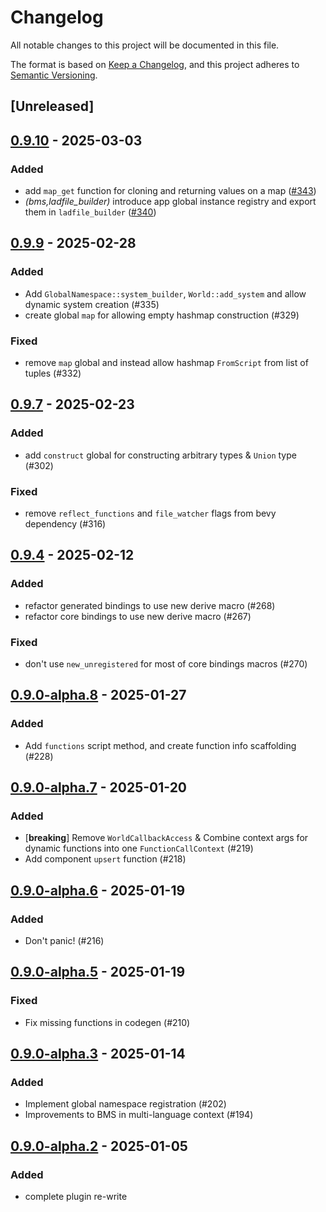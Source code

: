 # Changelog

All notable changes to this project will be documented in this file.

The format is based on [Keep a Changelog](https://keepachangelog.com/en/1.0.0/),
and this project adheres to [Semantic Versioning](https://semver.org/spec/v2.0.0.html).

## [Unreleased]

## [0.9.10](https://github.com/makspll/bevy_mod_scripting/compare/bevy_mod_scripting_functions-v0.9.9...bevy_mod_scripting_functions-v0.9.10) - 2025-03-03

### Added

- add `map_get` function for cloning and returning values on a map ([#343](https://github.com/makspll/bevy_mod_scripting/pull/343))
- *(bms,ladfile_builder)* introduce app global instance registry and export them in `ladfile_builder` ([#340](https://github.com/makspll/bevy_mod_scripting/pull/340))

## [0.9.9](https://github.com/makspll/bevy_mod_scripting/compare/bevy_mod_scripting_functions-v0.9.8...bevy_mod_scripting_functions-v0.9.9) - 2025-02-28

### Added

- Add `GlobalNamespace::system_builder`, `World::add_system` and allow dynamic system creation (#335)
- create global `map` for allowing empty hashmap construction (#329)

### Fixed

- remove `map` global and instead allow hashmap `FromScript` from list of tuples (#332)

## [0.9.7](https://github.com/makspll/bevy_mod_scripting/compare/bevy_mod_scripting_functions-v0.9.6...bevy_mod_scripting_functions-v0.9.7) - 2025-02-23

### Added

- add `construct` global for constructing arbitrary types & `Union` type (#302)

### Fixed

- remove `reflect_functions` and `file_watcher` flags from bevy dependency (#316)

## [0.9.4](https://github.com/makspll/bevy_mod_scripting/compare/bevy_mod_scripting_functions-v0.9.3...bevy_mod_scripting_functions-v0.9.4) - 2025-02-12

### Added

- refactor generated bindings to use new derive macro (#268)
- refactor core bindings to use new derive macro (#267)

### Fixed

- don't use `new_unregistered` for most of core bindings macros (#270)

## [0.9.0-alpha.8](https://github.com/makspll/bevy_mod_scripting/compare/bevy_mod_scripting_functions-v0.9.0-alpha.7...bevy_mod_scripting_functions-v0.9.0-alpha.8) - 2025-01-27

### Added

- Add `functions` script method, and create function info scaffolding (#228)

## [0.9.0-alpha.7](https://github.com/makspll/bevy_mod_scripting/compare/bevy_mod_scripting_functions-v0.9.0-alpha.6...bevy_mod_scripting_functions-v0.9.0-alpha.7) - 2025-01-20

### Added

- [**breaking**] Remove `WorldCallbackAccess` & Combine context args for dynamic functions into one `FunctionCallContext` (#219)
- Add component `upsert` function (#218)

## [0.9.0-alpha.6](https://github.com/makspll/bevy_mod_scripting/compare/bevy_mod_scripting_functions-v0.9.0-alpha.5...bevy_mod_scripting_functions-v0.9.0-alpha.6) - 2025-01-19

### Added

- Don't panic! (#216)

## [0.9.0-alpha.5](https://github.com/makspll/bevy_mod_scripting/compare/bevy_mod_scripting_functions-v0.9.0-alpha.4...bevy_mod_scripting_functions-v0.9.0-alpha.5) - 2025-01-19

### Fixed

- Fix missing functions in codegen (#210)

## [0.9.0-alpha.3](https://github.com/makspll/bevy_mod_scripting/compare/bevy_mod_scripting_functions-v0.9.0-alpha.2...bevy_mod_scripting_functions-v0.9.0-alpha.3) - 2025-01-14

### Added

- Implement global namespace registration (#202)
- Improvements to BMS in multi-language context (#194)

## [0.9.0-alpha.2](https://github.com/makspll/bevy_mod_scripting/compare/bevy_mod_scripting_functions-v0.9.0-alpha.1...bevy_mod_scripting_functions-v0.9.0-alpha.2) - 2025-01-05

### Added

- complete plugin re-write

